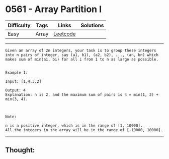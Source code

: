 # 0561 - Array Partition I

Difficulty  | Tags | Links | Solutions
----------- | ---- | ----- | -----
Easy | Array | [Leetcode](https://leetcode.com/problems/array-partition-i/description/) |


-----------

```
Given an array of 2n integers, your task is to group these integers into n pairs of integer, say (a1, b1), (a2, b2), ..., (an, bn) which makes sum of min(ai, bi) for all i from 1 to n as large as possible.


Example 1:

Input: [1,4,3,2]

Output: 4
Explanation: n is 2, and the maximum sum of pairs is 4 = min(1, 2) + min(3, 4).



Note:

n is a positive integer, which is in the range of [1, 10000].
All the integers in the array will be in the range of [-10000, 10000].
```

-----------

## Thought:
